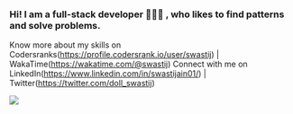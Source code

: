 ### Hi! I am a full-stack developer 👩🏻‍💻 , who likes to find patterns and solve problems.  

Know more about my skills on Codersranks(https://profile.codersrank.io/user/swastij) | WakaTime(https://wakatime.com/@swastij)
Connect with me on LinkedIn(https://www.linkedin.com/in/swastijain01/) | Twitter(https://twitter.com/doll_swastij) 

<img
  src="https://cr-ss-service.azurewebsites.net/api/ScreenShot?widget=summary&username=swastij&badges=2&show-avatar=false&style=--header-bg-color:%23000;--border-radius:10px"
/>
<!--
**swastij/swastij** is a ✨ _special_ ✨ repository because its `README.md` (this file) appears on your GitHub profile.

Here are some ideas to get you started:

- 🔭 I’m currently working on ...
- 🌱 I’m currently learning ...
- 👯 I’m looking to collaborate on ...
- 🤔 I’m looking for help with ...
- 💬 Ask me about ...
- 📫 How to reach me: ...
- 😄 Pronouns: ...
- ⚡ Fun fact: ...
-->
